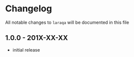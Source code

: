 # Changelog

All notable changes to `laraqa` will be documented in this file

## 1.0.0 - 201X-XX-XX

- initial release

